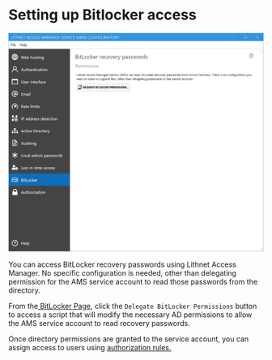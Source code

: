 # Setting up Bitlocker access

![](../../.gitbook/assets/ui-page-bitlocker.png)

You can access BitLocker recovery passwords using Lithnet Access Manager. No specific configuration is needed, other than delegating permission for the AMS service account to read those passwords from the directory.

From the[ BitLocker Page](../../advanced-help/app\_pages/bitlocker-page.md), click the `Delegate BitLocker Permissions` button to access a script that will modify the necessary AD permissions to allow the AMS service account to read recovery passwords.

Once directory permissions are granted to the service account, you can assign access to users using [authorization rules.](../../advanced-help/app\_pages/authorization-page.md)
